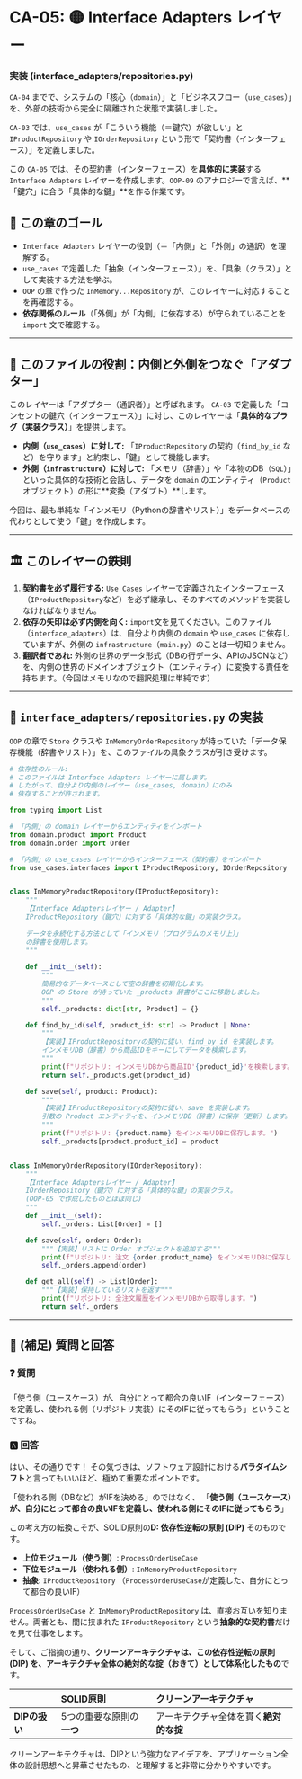# CA-05: 🟡 Interface Adapters レイヤー
### 実装 (interface\_adapters/repositories.py)

`CA-04` までで、システムの「核心（`domain`）」と「ビジネスフロー（`use_cases`）」を、外部の技術から完全に隔離された状態で実装しました。

`CA-03` では、`use_cases` が「こういう機能（＝鍵穴）が欲しい」と `IProductRepository` や `IOrderRepository` という形で「契約書（インターフェース）」を定義しました。

この `CA-05` では、その契約書（インターフェース）を**具体的に実装**する `Interface Adapters` レイヤーを作成します。`OOP-09` のアナロジーで言えば、\*\*「鍵穴」に合う「具体的な鍵」\*\*を作る作業です。

## 🎯 この章のゴール

  * `Interface Adapters` レイヤーの役割（＝「内側」と「外側」の通訳）を理解する。
  * `use_cases` で定義した「抽象（インターフェース）」を、「具象（クラス）」として実装する方法を学ぶ。
  * `OOP` の章で作った `InMemory...Repository` が、このレイヤーに対応することを再確認する。
  * **依存関係のルール**（「外側」が「内側」に依存する）が守られていることを `import` 文で確認する。

-----

## 🔌 このファイルの役割：内側と外側をつなぐ「アダプター」

このレイヤーは「アダプター（通訳者）」と呼ばれます。
`CA-03` で定義した「コンセントの鍵穴（インターフェース）」に対し、このレイヤーは「**具体的なプラグ（実装クラス）**」を提供します。

  * **内側（`use_cases`）に対して:**
    「`IProductRepository` の契約（`find_by_id` など）を守ります」と約束し、「鍵」として機能します。
  * **外側（`infrastructure`）に対して:**
    「メモリ（辞書）」や「本物のDB（`SQL`）」といった具体的な技術と会話し、データを `domain` のエンティティ（`Product` オブジェクト）の形に\*\*変換（アダプト）\*\*します。

今回は、最も単純な「インメモリ（Pythonの辞書やリスト）」をデータベースの代わりとして使う「鍵」を作成します。

-----

## 🏛️ このレイヤーの鉄則

1.  **契約書を必ず履行する:**
    `Use Cases` レイヤーで定義されたインターフェース（`IProductRepository`など）を必ず継承し、そのすべてのメソッドを実装しなければなりません。
2.  **依存の矢印は必ず内側を向く:**
    `import`文を見てください。このファイル（`interface_adapters`）は、自分より内側の `domain` や `use_cases` に依存していますが、外側の `infrastructure`（`main.py`）のことは一切知りません。
3.  **翻訳者であれ:**
    外側の世界のデータ形式（DBの行データ、APIのJSONなど）を、内側の世界のドメインオブジェクト（エンティティ）に変換する責任を持ちます。（今回はメモリなので翻訳処理は単純です）

-----

## 📄 `interface_adapters/repositories.py` の実装

`OOP` の章で `Store` クラスや `InMemoryOrderRepository` が持っていた「データ保存機能（辞書やリスト）」を、このファイルの具象クラスが引き受けます。

```python:interface_adapters/repositories.py
# 依存性のルール:
# このファイルは Interface Adapters レイヤーに属します。
# したがって、自分より内側のレイヤー（use_cases, domain）にのみ
# 依存することが許されます。

from typing import List

# 「内側」の domain レイヤーからエンティティをインポート
from domain.product import Product
from domain.order import Order

# 「内側」の use_cases レイヤーからインターフェース（契約書）をインポート
from use_cases.interfaces import IProductRepository, IOrderRepository


class InMemoryProductRepository(IProductRepository):
    """
    【Interface Adaptersレイヤー / Adapter】
    IProductRepository（鍵穴）に対する「具体的な鍵」の実装クラス。
    
    データを永続化する方法として「インメモリ（プログラムのメモリ上）」
    の辞書を使用します。
    """
    
    def __init__(self):
        """
        簡易的なデータベースとして空の辞書を初期化します。
        OOP の Store が持っていた _products 辞書がここに移動しました。
        """
        self._products: dict[str, Product] = {}

    def find_by_id(self, product_id: str) -> Product | None:
        """
        【実装】IProductRepositoryの契約に従い、find_by_id を実装します。
        インメモリDB（辞書）から商品IDをキーにしてデータを検索します。
        """
        print(f"リポジトリ: インメモリDBから商品ID'{product_id}'を検索します。")
        return self._products.get(product_id)

    def save(self, product: Product):
        """
        【実装】IProductRepositoryの契約に従い、save を実装します。
        引数の Product エンティティを、インメモリDB（辞書）に保存（更新）します。
        """
        print(f"リポジトリ: {product.name} をインメモリDBに保存します。")
        self._products[product.product_id] = product


class InMemoryOrderRepository(IOrderRepository):
    """
    【Interface Adaptersレイヤー / Adapter】
    IOrderRepository（鍵穴）に対する「具体的な鍵」の実装クラス。
    (OOP-05 で作成したものとほぼ同じ)
    """
    def __init__(self):
        self._orders: List[Order] = []

    def save(self, order: Order):
        """【実装】リストに Order オブジェクトを追加する"""
        print(f"リポジトリ: 注文 {order.product_name} をインメモリDBに保存します。")
        self._orders.append(order)

    def get_all(self) -> List[Order]:
        """【実装】保持しているリストを返す"""
        print(f"リポジトリ: 全注文履歴をインメモリDBから取得します。")
        return self._orders
```

-----

## 📖 (補足) 質問と回答


### ❓ 質問

「使う側（ユースケース）が、自分にとって都合の良いIF（インターフェース）を定義し、使われる側（リポジトリ実装）にそのIFに従ってもらう」ということですね。

### 🅰️ 回答

はい、その通りです！ その気づきは、ソフトウェア設計における**パラダイムシフト**と言ってもいいほど、極めて重要なポイントです。

「使われる側（DBなど）がIFを決める」のではなく、
「**使う側（ユースケース）が、自分にとって都合の良いIFを定義し、使われる側にそのIFに従ってもらう**」

この考え方の転換こそが、SOLID原則の**D: 依存性逆転の原則 (DIP)** そのものです。

  * **上位モジュール（使う側）**: `ProcessOrderUseCase`
  * **下位モジュール（使われる側）**: `InMemoryProductRepository`
  * **抽象**: `IProductRepository` （`ProcessOrderUseCase`が定義した、自分にとって都合の良いIF）

`ProcessOrderUseCase` と `InMemoryProductRepository` は、直接お互いを知りません。両者とも、間に挟まれた `IProductRepository` という**抽象的な契約書**だけを見て仕事をします。

そして、ご指摘の通り、**クリーンアーキテクチャは、この依存性逆転の原則 (DIP) を、アーキテクチャ全体の絶対的な掟（おきて）として体系化したもの**です。

| | SOLID原則 | クリーンアーキテクチャ |
| :--- | :--- | :--- |
| **DIPの扱い** | 5つの重要な原則の**一つ** | アーキテクチャ全体を貫く**絶対的な掟** |

クリーンアーキテクチャは、DIPという強力なアイデアを、アプリケーション全体の設計思想へと昇華させたもの、と理解すると非常に分かりやすいです。